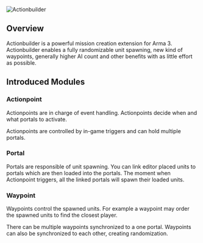 ![Actionbuilder](https://github.com/ahoys/Actionbuilder/blob/master/images/logos/actionbuilder.png)

## Overview
Actionbuilder is a powerful mission creation extension for Arma 3. Actionbuilder enables a fully randomizable unit spawning, new kind of waypoints, generally higher AI count and other benefits with as little effort as possible.

## Introduced Modules

### Actionpoint
Actionpoints are in charge of event handling. Actionpoints decide when and what portals to activate.

Actionpoints are controlled by in-game triggers and can hold multiple portals.

### Portal
Portals are responsible of unit spawning. You can link editor placed units to portals which are then loaded into the portals. The moment when Actionpoint triggers, all the linked portals will spawn their loaded units.

### Waypoint
Waypoints control the spawned units. For example a waypoint may order the spawned units to find the closest player.

There can be multiple waypoints synchronized to a one portal. Waypoints can also be synchronized to each other, creating randomization.